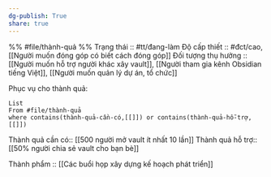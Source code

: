 ```yaml
---
dg-publish: True
share: true
---
```

%%
#file/thành-quả
%%
Trạng thái :: #tt/đang-làm
Độ cấp thiết :: #đct/cao, [[Người muốn đóng góp có biết cách đóng góp]]
Đối tượng thụ hưởng :: [[Người muốn hỗ trợ người khác xây vault]], [[Người tham gia kênh Obsidian tiếng Việt]], [[Người muốn quản lý dự án, tổ chức]]

Phục vụ cho thành quả:
```dataview
List 
From #file/thành-quả 
where contains(thành-quả-cần-có,[[]]) or contains(thành-quả-hỗ-trợ,[[]]) 
```
Thành quả cần có:: [[500 người mở vault ít nhất 10 lần]]
Thành quả hỗ trợ:: [[50% người chia sẻ vault cho bạn bè]]


Thành phẩm :: [[Các buổi họp xây dựng kế hoạch phát triển]]
